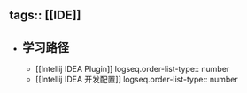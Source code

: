 tags:: [[IDE]]
---

- ## 学习路径
	- [[Intellij IDEA Plugin]]
	  logseq.order-list-type:: number
	- [[Intellij IDEA 开发配置]]
	  logseq.order-list-type:: number